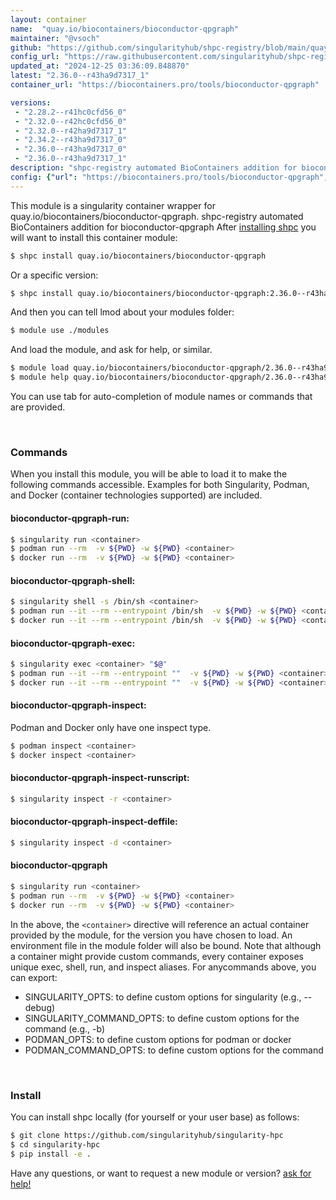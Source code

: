 ```yaml
---
layout: container
name:  "quay.io/biocontainers/bioconductor-qpgraph"
maintainer: "@vsoch"
github: "https://github.com/singularityhub/shpc-registry/blob/main/quay.io/biocontainers/bioconductor-qpgraph/container.yaml"
config_url: "https://raw.githubusercontent.com/singularityhub/shpc-registry/main/quay.io/biocontainers/bioconductor-qpgraph/container.yaml"
updated_at: "2024-12-25 03:36:09.848870"
latest: "2.36.0--r43ha9d7317_1"
container_url: "https://biocontainers.pro/tools/bioconductor-qpgraph"

versions:
 - "2.28.2--r41hc0cfd56_0"
 - "2.32.0--r42hc0cfd56_0"
 - "2.32.0--r42ha9d7317_1"
 - "2.34.2--r43ha9d7317_0"
 - "2.36.0--r43ha9d7317_0"
 - "2.36.0--r43ha9d7317_1"
description: "shpc-registry automated BioContainers addition for bioconductor-qpgraph"
config: {"url": "https://biocontainers.pro/tools/bioconductor-qpgraph", "maintainer": "@vsoch", "description": "shpc-registry automated BioContainers addition for bioconductor-qpgraph", "latest": {"2.36.0--r43ha9d7317_1": "sha256:b84f1fb46e9031e7ede17184b1790fa31f2df86582c6d295de4e81810298b1f6"}, "tags": {"2.28.2--r41hc0cfd56_0": "sha256:18fb1092f84b0cc109752555579b89973af1b33dbf16edb5aec874cc85b1da9e", "2.32.0--r42hc0cfd56_0": "sha256:501140b6cf1a67e2afde2d9cce227568a724e9b981abb14c2771887542a92251", "2.32.0--r42ha9d7317_1": "sha256:b5389b0febd95529d99cc63986745163e10bcf48e46a6644fe7b5ef804b63200", "2.34.2--r43ha9d7317_0": "sha256:4198cbe8cab6e9365968adc29e9282df1f4e123c7eb93f931ea5423a3cc634f6", "2.36.0--r43ha9d7317_0": "sha256:c2a7417bc4fdf3571c3f9f4b0039bd16848187cb5d03258ccc1a509d88cfbc9b", "2.36.0--r43ha9d7317_1": "sha256:b84f1fb46e9031e7ede17184b1790fa31f2df86582c6d295de4e81810298b1f6"}, "docker": "quay.io/biocontainers/bioconductor-qpgraph"}
---
```


This module is a singularity container wrapper for quay.io/biocontainers/bioconductor-qpgraph.
shpc-registry automated BioContainers addition for bioconductor-qpgraph
After [installing shpc](#install) you will want to install this container module:


```bash
$ shpc install quay.io/biocontainers/bioconductor-qpgraph
```

Or a specific version:

```bash
$ shpc install quay.io/biocontainers/bioconductor-qpgraph:2.36.0--r43ha9d7317_1
```

And then you can tell lmod about your modules folder:

```bash
$ module use ./modules
```

And load the module, and ask for help, or similar.

```bash
$ module load quay.io/biocontainers/bioconductor-qpgraph/2.36.0--r43ha9d7317_1
$ module help quay.io/biocontainers/bioconductor-qpgraph/2.36.0--r43ha9d7317_1
```

You can use tab for auto-completion of module names or commands that are provided.

<br>

### Commands

When you install this module, you will be able to load it to make the following commands accessible.
Examples for both Singularity, Podman, and Docker (container technologies supported) are included.

#### bioconductor-qpgraph-run:

```bash
$ singularity run <container>
$ podman run --rm  -v ${PWD} -w ${PWD} <container>
$ docker run --rm  -v ${PWD} -w ${PWD} <container>
```

#### bioconductor-qpgraph-shell:

```bash
$ singularity shell -s /bin/sh <container>
$ podman run --it --rm --entrypoint /bin/sh  -v ${PWD} -w ${PWD} <container>
$ docker run --it --rm --entrypoint /bin/sh  -v ${PWD} -w ${PWD} <container>
```

#### bioconductor-qpgraph-exec:

```bash
$ singularity exec <container> "$@"
$ podman run --it --rm --entrypoint ""  -v ${PWD} -w ${PWD} <container> "$@"
$ docker run --it --rm --entrypoint ""  -v ${PWD} -w ${PWD} <container> "$@"
```

#### bioconductor-qpgraph-inspect:

Podman and Docker only have one inspect type.

```bash
$ podman inspect <container>
$ docker inspect <container>
```

#### bioconductor-qpgraph-inspect-runscript:

```bash
$ singularity inspect -r <container>
```

#### bioconductor-qpgraph-inspect-deffile:

```bash
$ singularity inspect -d <container>
```



#### bioconductor-qpgraph

```bash
$ singularity run <container>
$ podman run --rm  -v ${PWD} -w ${PWD} <container>
$ docker run --rm  -v ${PWD} -w ${PWD} <container>
```


In the above, the `<container>` directive will reference an actual container provided
by the module, for the version you have chosen to load. An environment file in the
module folder will also be bound. Note that although a container
might provide custom commands, every container exposes unique exec, shell, run, and
inspect aliases. For anycommands above, you can export:

 - SINGULARITY_OPTS: to define custom options for singularity (e.g., --debug)
 - SINGULARITY_COMMAND_OPTS: to define custom options for the command (e.g., -b)
 - PODMAN_OPTS: to define custom options for podman or docker
 - PODMAN_COMMAND_OPTS: to define custom options for the command

<br>

### Install

You can install shpc locally (for yourself or your user base) as follows:

```bash
$ git clone https://github.com/singularityhub/singularity-hpc
$ cd singularity-hpc
$ pip install -e .
```

Have any questions, or want to request a new module or version? [ask for help!](https://github.com/singularityhub/singularity-hpc/issues)